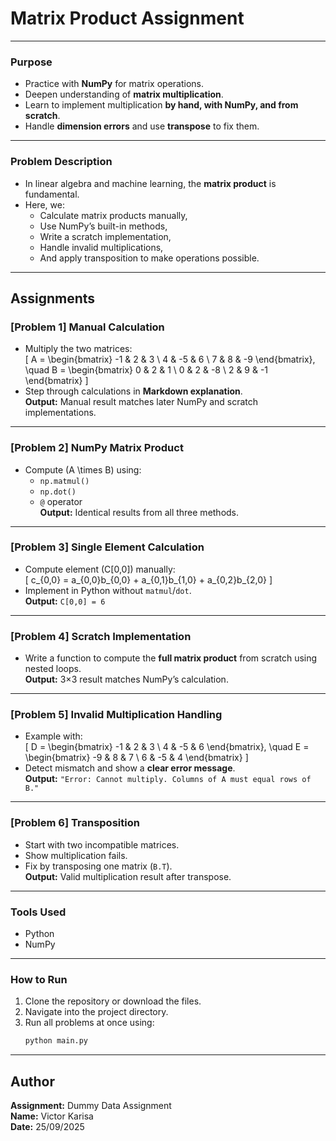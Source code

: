 # Matrix Product Assignment

---

### **Purpose**
- Practice with **NumPy** for matrix operations.  
- Deepen understanding of **matrix multiplication**.  
- Learn to implement multiplication **by hand, with NumPy, and from scratch**.  
- Handle **dimension errors** and use **transpose** to fix them.  

---

### **Problem Description**
- In linear algebra and machine learning, the **matrix product** is fundamental.  
- Here, we:  
  - Calculate matrix products manually,  
  - Use NumPy’s built-in methods,  
  - Write a scratch implementation,  
  - Handle invalid multiplications,  
  - And apply transposition to make operations possible.  

---

## Assignments

### **[Problem 1] Manual Calculation**
- Multiply the two matrices:  
  \[
  A = \begin{bmatrix}
  -1 & 2 & 3 \\
  4 & -5 & 6 \\
  7 & 8 & -9
  \end{bmatrix}, \quad
  B = \begin{bmatrix}
  0 & 2 & 1 \\
  0 & 2 & -8 \\
  2 & 9 & -1
  \end{bmatrix}
  \]  
- Step through calculations in **Markdown explanation**.  
**Output:** Manual result matches later NumPy and scratch implementations.

---

### **[Problem 2] NumPy Matrix Product**
- Compute \(A \times B\) using:  
  - `np.matmul()`  
  - `np.dot()`  
  - `@` operator  
**Output:** Identical results from all three methods.

---

### **[Problem 3] Single Element Calculation**
- Compute element \(C[0,0]\) manually:  
  \[
  c_{0,0} = a_{0,0}b_{0,0} + a_{0,1}b_{1,0} + a_{0,2}b_{2,0}
  \]  
- Implement in Python without `matmul`/`dot`.  
**Output:** `C[0,0] = 6`

---

### **[Problem 4] Scratch Implementation**
- Write a function to compute the **full matrix product** from scratch using nested loops.  
**Output:** 3×3 result matches NumPy’s calculation.

---

### **[Problem 5] Invalid Multiplication Handling**
- Example with:  
  \[
  D = \begin{bmatrix}
  -1 & 2 & 3 \\
  4 & -5 & 6
  \end{bmatrix}, \quad
  E = \begin{bmatrix}
  -9 & 8 & 7 \\
  6 & -5 & 4
  \end{bmatrix}
  \]  
- Detect mismatch and show a **clear error message**.  
**Output:** `"Error: Cannot multiply. Columns of A must equal rows of B."`

---

### **[Problem 6] Transposition**
- Start with two incompatible matrices.  
- Show multiplication fails.  
- Fix by transposing one matrix (`B.T`).  
**Output:** Valid multiplication result after transpose.

---

### **Tools Used**
- Python  
- NumPy  

---

### **How to Run**
1. Clone the repository or download the files.  
2. Navigate into the project directory.  
3. Run all problems at once using:
   ```bash
   python main.py

---

## Author
**Assignment:** Dummy Data Assignment  
**Name:** Victor Karisa  
**Date:** 25/09/2025
